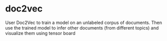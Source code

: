 # doc2vec
User Doc2Vec to train a model on an unlabeled corpus of documents.
Then use the trained model to infer other documents (from different topics) and visualize them using tensor board
